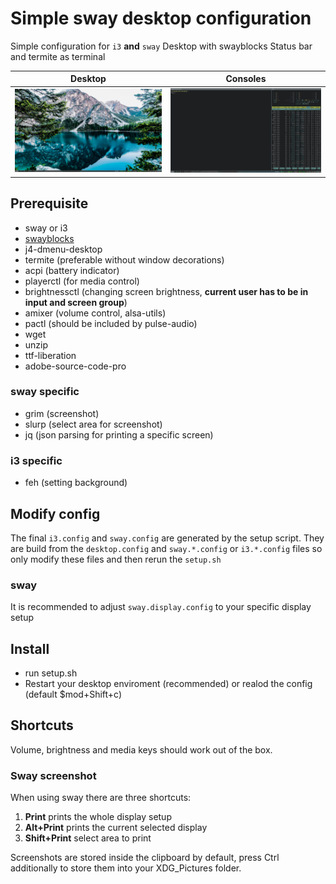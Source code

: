 # Simple sway desktop configuration
Simple configuration for `i3` **and** `sway` Desktop with swayblocks Status bar and termite as terminal

Desktop            |  Consoles
:-------------------------:|:-------------------------:
![Desktop screenshot](https://github.com/AlexAUT/Config-files/blob/master/screenshots/desktop.png?raw=true)  |  ![Console screenshot](https://github.com/AlexAUT/Config-files/blob/master/screenshots/console.png?raw=true)


## Prerequisite
* sway or i3
* [swayblocks](https://github.com/rei2hu/swayblocks)
* j4-dmenu-desktop
* termite (preferable without window decorations)
* acpi (battery indicator)
* playerctl (for media control)
* brightnessctl (changing screen brightness, **current user has to be in input and screen group**)
* amixer (volume control, alsa-utils)
* pactl (should be included by pulse-audio)
* wget
* unzip
* ttf-liberation
* adobe-source-code-pro
### sway specific
* grim (screenshot)
* slurp (select area for screenshot)
* jq (json parsing for printing a specific screen)
### i3 specific
* feh (setting background)

## Modify config
The final `i3.config` and `sway.config` are generated by the setup script. They are build from the `desktop.config` and `sway.*.config` or `i3.*.config` files so only modify these files and then rerun the `setup.sh`

### sway
It is recommended to adjust `sway.display.config` to your specific display setup

## Install
* run setup.sh
* Restart your desktop enviroment (recommended) or realod the config (default $mod+Shift+c)

## Shortcuts
Volume, brightness and media keys should work out of the box.

### Sway screenshot
When using sway there are three shortcuts:
1) **Print** prints the whole display setup
2) **Alt+Print** prints the current selected display
3) **Shift+Print** select area to print

Screenshots are stored inside the clipboard by default, press Ctrl additionally to store them into your XDG_Pictures folder.
